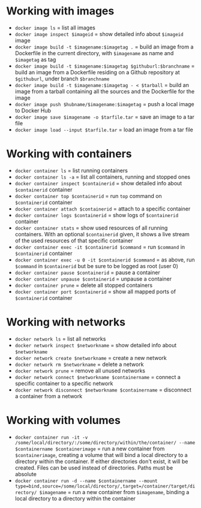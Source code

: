 # Working with images

+ `docker image ls` = list all images
+ `docker image inspect $imageid` = show detailed info about `$imageid` image
+ `docker image build -t $imagename:$imagetag .` = build an image from a Dockerfile in the current directory, with `$imagename` as name and `$imagetag` as tag
+ `docker image build -t $imagename:$imagetag $githuburl:$branchname` = build an image from a Dockerfile residing on a Github repository at `$githuburl`, under branch `$branchname`
+ `docker image build -t $imagename:$imagetag - < $tarball` = build an image from a tarball containing all the sources and the Dockerfile for the image
+ `docker image push $hubname/$imagename:$imagetag` = push a local image to Docker Hub
+ `docker image save $imagename -o $tarfile.tar` = save an image to a tar file
+ `docker image load --input $tarfile.tar` = load an image from a tar file

# Working with containers

+ `docker container ls` = list running containers
+ `docker container ls -a` = list all containers, running and stopped ones
+ `docker container inspect $containerid` = show detailed info about `$containerid` container
+ `docker container top $containerid` = run `top` command on `$containerid` container
+ `docker container attach $containerid` = attach to a specific container
+ `docker container logs $containerid` = show logs of `$containerid` container
+ `docker container stats` = show used resources of all running containers. With an optional `$containerid` given, it shows a live stream of the used resources of that specific container
+ `docker container exec -it $containerid $command` = run `$command` in `$containerid` container
+ `docker container exec -u 0 -it $containerid $command` = as above, run `$command` in `$containerid` but be sure to be logged as root (user 0)
+ `docker container pause $containerid` = pause a container
+ `docker container unpause $containerid` = unpause a container
+ `docker container prune` = delete all stopped containers
+ `docker container port $containerid` = show all mapped ports of `$containerid` container

# Working with networks

+ `docker network ls` = list all networks
+ `docker network inspect $networkname` = show detailed info about `$networkname`
+ `docker network create $networkname` = create a new network
+ `docker network rm $networkname` = delete a network
+ `docker network prune` = remove all unused networks
+ `docker network connect $networkname $containername` = connect a specific container to a specific network
+ `docker network disconnect $networkname $containername` = disconnect a container from a network

# Working with volumes

+ `docker container run -it -v /some/local/directory/:/some/directory/within/the/container/ --name $containername $containerimage` = run a new container from `$containerimage`, creating a volume that will bind a local directory to a directory within the container. If either directories don't exist, it will be created. Files can be used instead of directories. Paths must be absolute
+ `docker container run -d --name $containername --mount type=bind,source=/some/local/directory/,target=/container/target/directory/ $imagename` = run a new container from `$imagename`, binding a local directory to a directory within the container
